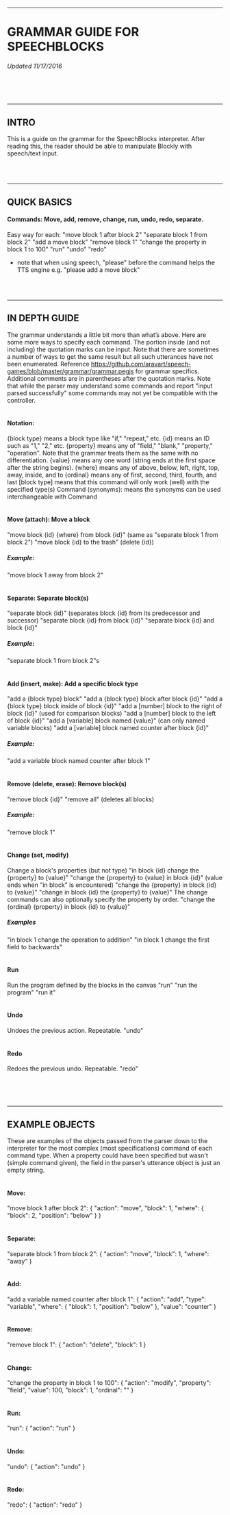 ___________________________________________________________________________________________________

# GRAMMAR GUIDE FOR SPEECHBLOCKS
###### Updated 11/17/2016

<br/><br/>
___________________________________________________________________________________________________

## INTRO

This is a guide on the grammar for the SpeechBlocks interpreter. After reading this, the reader
should be able to manipulate Blockly with speech/text input.

<br/><br/>
___________________________________________________________________________________________________

## QUICK BASICS

#### Commands: Move, add, remove, change, run, undo, redo, separate.

Easy way for each:
   "move block 1 after block 2"
   "separate block 1 from block 2"
   "add a move block"
   "remove block 1"
   "change the property in block 1 to 100"
   "run"
   "undo"
   "redo"

* note that when using speech, "please" before the command helps the TTS engine e.g.
   "please add a move block"

<br/><br/>
___________________________________________________________________________________________________

## IN DEPTH GUIDE

The grammar understands a little bit more than what’s above. Here are some more ways to specify
each command. The portion inside (and not including) the quotation marks can be input. Note that
there are sometimes a number of ways to get the same result but all such utterances have not been
enumerated. Reference https://github.com/aravart/speech-games/blob/master/grammar/grammar.pegjs
for grammar specifics. Additional comments are in parentheses after the quotation marks. Note that
while the parser may understand some commands and report "input parsed successfully" some commands
may not yet be compatible with the controller. <br/><br/>


#### Notation:
   {block type} means a block type like "if," "repeat," etc.
   {id} means an ID such as "1," "2," etc.
   {property} means any of "field," "blank," "property," "operation". Note that the grammar treats
      them as the same with no differentiation.
   {value} means any one word (string ends at the first space after the string begins).
   {where} means any of above, below, left, right, top, away, inside, and to
   {ordinal} means any of first, second, third, fourth, and last
   [block type] means that this command will only work (well) with the specified type(s)
   Command (synonyms): means the synonyms can be used interchangeable with Command <br/><br/>
   

#### Move (attach): Move a block
   "move block {id} {where} from block {id}" (same as "separate block 1 from block 2")
   "move block {id} to the trash" (delete {id})
##### Example: 
   "move block 1 away from block 2" <br/><br/>
   

#### Separate: Separate block(s)
   "separate block {id}" (separates block {id} from its predecessor and successor)
   "separate block {id} from block {id}"
   "separate block {id} and block {id}"
##### Example: 
   "separate block 1 from block 2"s <br/><br/>


#### Add (insert, make): Add a specific block type
   "add a {block type} block"
   "add a {block type} block after block {id}"
   "add a {block type} block inside of block {id}"
   "add a [number] block to the right of block {id}" (used for comparison blocks)
   "add a [number] block to the left of block {id}"
   "add a [variable] block named {value}" (can only named variable blocks)
   "add a [variable] block named counter after block {id}"
##### Example: 
   "add a variable block named counter after block 1" <br/><br/>
   

#### Remove (delete, erase): Remove block(s)
   "remove block {id}"
   "remove all" (deletes all blocks)
##### Example: 
   "remove block 1" <br/><br/>
   

#### Change (set, modify)
Change a block's properties (but not type)
   "in block {id} change the {property} to {value}"
   "change the {property} to {value} in block {id}" (value ends when "in block" is encountered)
   "change the {property} in block {id} to {value}"
   "change in block {id} the {property} to {value}"
   The change commands can also optionally specify the property by order.
   "change the {ordinal} {property} in block {id} to {value}"
##### Examples
   "in block 1 change the operation to addition"
   "in block 1 change the first field to backwards" <br/><br/>


#### Run
Run the program defined by the blocks in the canvas
  "run"
  "run the program"
  "run it" <br/><br/>


#### Undo
Undoes the previous action. Repeatable.
  "undo" <br/><br/>


#### Redo
Redoes the previous undo. Repeatable.
  "redo" <br/><br/>
  
<br/><br/>
___________________________________________________________________________________________________

## EXAMPLE OBJECTS

These are examples of the objects passed from the parser down to the interpreter for the most
complex (most specifications) command of each command type. When a property could have been
specified but wasn't (simple command given), the field in the parser's utterance object is just an
empty string. <br/><br/>

#### Move:
"move block 1 after block 2":
{
   "action": "move",
   "block": 1,
   "where": {
      "block": 2,
      "position": "below"
   }
} <br/><br/>


#### Separate:
"separate block 1 from block 2":
{
   "action": "move",
   "block": 1,
   "where": "away"
} <br/><br/>


#### Add:
"add a variable named counter after block 1":
{
   "action": "add",
   "type": "variable",
   "where": {
      "block": 1,
      "position": "below"
   },
   "value": "counter"
} <br/><br/>


#### Remove:
"remove block 1":
{
   "action": "delete",
   "block": 1
} <br/><br/>


#### Change:
"change the property in block 1 to 100":
{
   "action": "modify",
   "property": "field",
   "value": 100,
   "block": 1,
   "ordinal": ""
} <br/><br/>


#### Run:
"run":
{
   "action": "run"
} <br/><br/>


#### Undo:
"undo":
{
   "action": "undo"
} <br/><br/>


#### Redo:
"redo":
{
   "action": "redo"
} <br/><br/>
